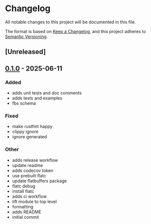 # Changelog

All notable changes to this project will be documented in this file.

The format is based on [Keep a Changelog](https://keepachangelog.com/en/1.0.0/),
and this project adheres to [Semantic Versioning](https://semver.org/spec/v2.0.0.html).

## [Unreleased]

## [0.1.0](https://github.com/thegenem0/metrovector/releases/tag/v0.1.0) - 2025-06-11

### Added

- adds unit tests and doc comments
- adds tests and examples
- fbs schema

### Fixed

- make rustfmt happy
- clippy ignore
- ignore generated

### Other

- adds release workflow
- update readme
- adds codecov token
- use prebuilt flatc
- update flatbuffers package
- flatc debug
- install flatc
- adds ci workflow
- lift module to top level
- formatting
- adds README
- initial commit
